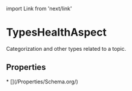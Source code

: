 import Link from 'next/link'

# TypesHealthAspect

Categorization and other types related to a topic.

## Properties

<Grid>
* [](/Properties/Schema.org/)

</Grid>


